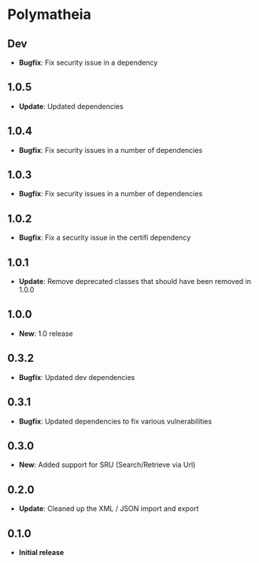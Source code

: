 # Polymatheia

## **Dev**

* **Bugfix**: Fix security issue in a dependency

## **1.0.5**

* **Update**: Updated dependencies

## 1.0.4

* **Bugfix**: Fix security issues in a number of dependencies

## 1.0.3

* **Bugfix**: Fix security issues in a number of dependencies

## 1.0.2

* **Bugfix**: Fix a security issue in the certifi dependency

## 1.0.1

* **Update**: Remove deprecated classes that should have been removed in 1.0.0

## 1.0.0

* **New**: 1.0 release

## 0.3.2

* **Bugfix**: Updated dev dependencies

## 0.3.1

* **Bugfix**: Updated dependencies to fix various vulnerabilities

## 0.3.0

* **New**: Added support for SRU (Search/Retrieve via Url)

## 0.2.0

* **Update**: Cleaned up the XML / JSON import and export

## 0.1.0

* **Initial release**
